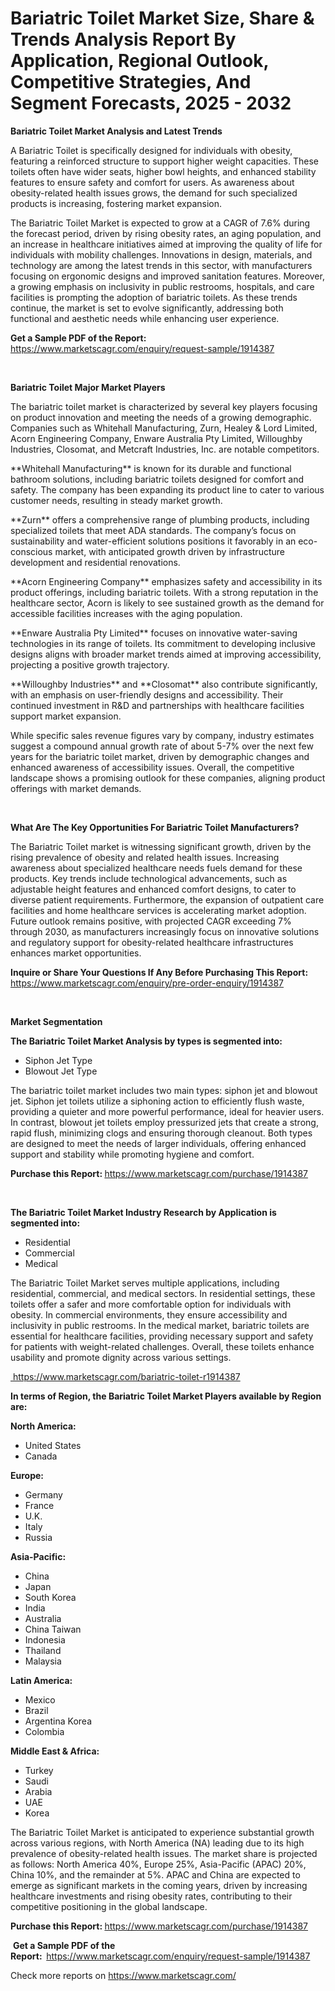 <p><h1>Bariatric Toilet Market Size, Share & Trends Analysis Report By Application, Regional Outlook, Competitive Strategies, And Segment Forecasts, 2025 - 2032</h1></p><p><strong>Bariatric Toilet Market Analysis and Latest Trends</strong></p>
<p><p>A Bariatric Toilet is specifically designed for individuals with obesity, featuring a reinforced structure to support higher weight capacities. These toilets often have wider seats, higher bowl heights, and enhanced stability features to ensure safety and comfort for users. As awareness about obesity-related health issues grows, the demand for such specialized products is increasing, fostering market expansion.</p><p>The Bariatric Toilet Market is expected to grow at a CAGR of 7.6% during the forecast period, driven by rising obesity rates, an aging population, and an increase in healthcare initiatives aimed at improving the quality of life for individuals with mobility challenges. Innovations in design, materials, and technology are among the latest trends in this sector, with manufacturers focusing on ergonomic designs and improved sanitation features. Moreover, a growing emphasis on inclusivity in public restrooms, hospitals, and care facilities is prompting the adoption of bariatric toilets. As these trends continue, the market is set to evolve significantly, addressing both functional and aesthetic needs while enhancing user experience.</p></p>
<p><strong>Get a Sample PDF of the Report:&nbsp;</strong> <a href="https://www.marketscagr.com/enquiry/request-sample/1914387?utm_campaign=3269&utm_medium=2&utm_source=Github&utm_content=ia&utm_term=10042025&utm_id=bariatric-toilet">https://www.marketscagr.com/enquiry/request-sample/1914387</a></p>
<p>&nbsp;</p>
<p><strong>Bariatric Toilet Major Market Players</strong></p>
<p><p>The bariatric toilet market is characterized by several key players focusing on product innovation and meeting the needs of a growing demographic. Companies such as Whitehall Manufacturing, Zurn, Healey & Lord Limited, Acorn Engineering Company, Enware Australia Pty Limited, Willoughby Industries, Closomat, and Metcraft Industries, Inc. are notable competitors.</p><p>**Whitehall Manufacturing** is known for its durable and functional bathroom solutions, including bariatric toilets designed for comfort and safety. The company has been expanding its product line to cater to various customer needs, resulting in steady market growth.</p><p>**Zurn** offers a comprehensive range of plumbing products, including specialized toilets that meet ADA standards. The company’s focus on sustainability and water-efficient solutions positions it favorably in an eco-conscious market, with anticipated growth driven by infrastructure development and residential renovations.</p><p>**Acorn Engineering Company** emphasizes safety and accessibility in its product offerings, including bariatric toilets. With a strong reputation in the healthcare sector, Acorn is likely to see sustained growth as the demand for accessible facilities increases with the aging population.</p><p>**Enware Australia Pty Limited** focuses on innovative water-saving technologies in its range of toilets. Its commitment to developing inclusive designs aligns with broader market trends aimed at improving accessibility, projecting a positive growth trajectory.</p><p>**Willoughby Industries** and **Closomat** also contribute significantly, with an emphasis on user-friendly designs and accessibility. Their continued investment in R&D and partnerships with healthcare facilities support market expansion.</p><p>While specific sales revenue figures vary by company, industry estimates suggest a compound annual growth rate of about 5-7% over the next few years for the bariatric toilet market, driven by demographic changes and enhanced awareness of accessibility issues. Overall, the competitive landscape shows a promising outlook for these companies, aligning product offerings with market demands.</p></p>
<p>&nbsp;</p>
<p><strong>What Are The Key Opportunities For Bariatric Toilet Manufacturers?</strong></p>
<p><p>The Bariatric Toilet market is witnessing significant growth, driven by the rising prevalence of obesity and related health issues. Increasing awareness about specialized healthcare needs fuels demand for these products. Key trends include technological advancements, such as adjustable height features and enhanced comfort designs, to cater to diverse patient requirements. Furthermore, the expansion of outpatient care facilities and home healthcare services is accelerating market adoption. Future outlook remains positive, with projected CAGR exceeding 7% through 2030, as manufacturers increasingly focus on innovative solutions and regulatory support for obesity-related healthcare infrastructures enhances market opportunities.</p></p>
<p><strong>Inquire or Share Your Questions If Any Before Purchasing This Report:</strong> <a href="https://www.marketscagr.com/enquiry/pre-order-enquiry/1914387?utm_campaign=3269&utm_medium=2&utm_source=Github&utm_content=ia&utm_term=10042025&utm_id=bariatric-toilet">https://www.marketscagr.com/enquiry/pre-order-enquiry/1914387</a></p>
<p>&nbsp;</p>
<p><strong>Market Segmentation</strong></p>
<p><strong>The Bariatric Toilet Market Analysis by types is segmented into:</strong></p>
<p><ul><li>Siphon Jet Type</li><li>Blowout Jet Type</li></ul></p>
<p><p>The bariatric toilet market includes two main types: siphon jet and blowout jet. Siphon jet toilets utilize a siphoning action to efficiently flush waste, providing a quieter and more powerful performance, ideal for heavier users. In contrast, blowout jet toilets employ pressurized jets that create a strong, rapid flush, minimizing clogs and ensuring thorough cleanout. Both types are designed to meet the needs of larger individuals, offering enhanced support and stability while promoting hygiene and comfort.</p></p>
<p><strong>Purchase this Report:&nbsp;</strong><a href="https://www.marketscagr.com/purchase/1914387?utm_campaign=3269&utm_medium=2&utm_source=Github&utm_content=ia&utm_term=10042025&utm_id=bariatric-toilet">https://www.marketscagr.com/purchase/1914387</a></p>
<p>&nbsp;</p>
<p><strong>The Bariatric Toilet Market Industry Research by Application is segmented into:</strong></p>
<p><ul><li>Residential</li><li>Commercial</li><li>Medical</li></ul></p>
<p><p>The Bariatric Toilet Market serves multiple applications, including residential, commercial, and medical sectors. In residential settings, these toilets offer a safer and more comfortable option for individuals with obesity. In commercial environments, they ensure accessibility and inclusivity in public restrooms. In the medical market, bariatric toilets are essential for healthcare facilities, providing necessary support and safety for patients with weight-related challenges. Overall, these toilets enhance usability and promote dignity across various settings.</p></p>
<p><a href="https://www.marketscagr.com/bariatric-toilet-r1914387?utm_campaign=3269&utm_medium=2&utm_source=Github&utm_content=ia&utm_term=10042025&utm_id=bariatric-toilet">&nbsp;https://www.marketscagr.com/bariatric-toilet-r1914387</a></p>
<p><strong>In terms of Region, the Bariatric Toilet Market Players available by Region are:</strong></p>
<p>
    <p> <strong> North America: </strong>
        <ul>
            <li>United States</li>
            <li>Canada</li>
        </ul>
        </p> 
    <p> <strong> Europe: </strong>
        <ul>
            <li>Germany</li>
            <li>France</li>
            <li>U.K.</li>
            <li>Italy</li>
            <li>Russia</li>
        </ul>
        </p> 
    <p> <strong> Asia-Pacific: </strong>
        <ul>
            <li>China</li>
            <li>Japan</li>
            <li>South Korea</li>
            <li>India</li>
            <li>Australia</li>
            <li>China Taiwan</li>
            <li>Indonesia</li>
            <li>Thailand</li>
            <li>Malaysia</li>
        </ul>
        </p> 
    <p> <strong> Latin America: </strong>
        <ul>
            <li>Mexico</li>
            <li>Brazil</li>
            <li>Argentina Korea</li>
            <li>Colombia</li>
        </ul>
        </p> 
    <p> <strong> Middle East & Africa: </strong>
        <ul>
            <li>Turkey</li>
            <li>Saudi</li>
            <li>Arabia</li>
            <li>UAE</li>
            <li>Korea</li>
        </ul>
    </p>
    </p>
<p><p>The Bariatric Toilet Market is anticipated to experience substantial growth across various regions, with North America (NA) leading due to its high prevalence of obesity-related health issues. The market share is projected as follows: North America 40%, Europe 25%, Asia-Pacific (APAC) 20%, China 10%, and the remainder at 5%. APAC and China are expected to emerge as significant markets in the coming years, driven by increasing healthcare investments and rising obesity rates, contributing to their competitive positioning in the global landscape.</p></p>
<p><strong>Purchase this Report: </strong><a href="https://www.marketscagr.com/purchase/1914387?utm_campaign=3269&utm_medium=2&utm_source=Github&utm_content=ia&utm_term=10042025&utm_id=bariatric-toilet">https://www.marketscagr.com/purchase/1914387</a></p>
<p>&nbsp;<strong>Get a Sample PDF of the Report:&nbsp;&nbsp;</strong><a href="https://www.marketscagr.com/enquiry/request-sample/1914387?utm_campaign=3269&utm_medium=2&utm_source=Github&utm_content=ia&utm_term=10042025&utm_id=bariatric-toilet">https://www.marketscagr.com/enquiry/request-sample/1914387</a></p>
<p><strong></strong></p>
<p>Check more reports on <a href="https://www.marketscagr.com/?utm_campaign=3269&utm_medium=2&utm_source=Github&utm_content=ia&utm_term=10042025&utm_id=bariatric-toilet">https://www.marketscagr.com/</a></p>